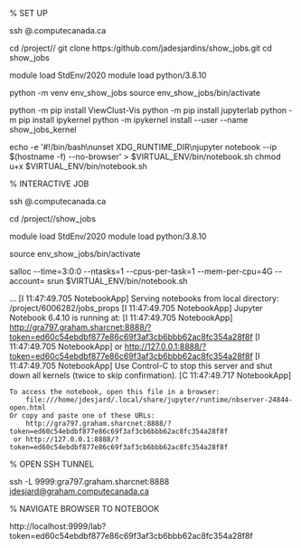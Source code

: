 % SET UP

ssh <username>@<clustername>.computecanada.ca

cd /project/<accountname>/
git clone https:/github.com/jadesjardins/show_jobs.git
cd show_jobs

module load StdEnv/2020
module load python/3.8.10

python -m venv env_show_jobs
source env_show_jobs/bin/activate

python -m pip install ViewClust-Vis
python -m pip install jupyterlab
python -m pip install ipykernel
python -m ipykernel install --user --name show_jobs_kernel

echo -e '#!/bin/bash\nunset XDG_RUNTIME_DIR\njupyter notebook --ip $(hostname -f) --no-browser' > $VIRTUAL_ENV/bin/notebook.sh
chmod u+x $VIRTUAL_ENV/bin/notebook.sh



% INTERACTIVE JOB
 
ssh <username>@<clustername>.computecanada.ca

cd /project/<accountname>/show_jobs

module load StdEnv/2020
module load python/3.8.10

source env_show_jobs/bin/activate

salloc --time=3:0:0 --ntasks=1 --cpus-per-task=1 --mem-per-cpu=4G --account=<accountname> srun $VIRTUAL_ENV/bin/notebook.sh

...
[I 11:47:49.705 NotebookApp] Serving notebooks from local directory: /project/6006282/jobs_props
[I 11:47:49.705 NotebookApp] Jupyter Notebook 6.4.10 is running at:
[I 11:47:49.705 NotebookApp] http://gra797.graham.sharcnet:8888/?token=ed60c54ebdbf877e86c69f3af3cb6bbb62ac8fc354a28f8f
[I 11:47:49.705 NotebookApp]  or http://127.0.0.1:8888/?token=ed60c54ebdbf877e86c69f3af3cb6bbb62ac8fc354a28f8f
[I 11:47:49.705 NotebookApp] Use Control-C to stop this server and shut down all kernels (twice to skip confirmation).
[C 11:47:49.717 NotebookApp] 
    
    To access the notebook, open this file in a browser:
        file:///home/jdesjard/.local/share/jupyter/runtime/nbserver-24844-open.html
    Or copy and paste one of these URLs:
        http://gra797.graham.sharcnet:8888/?token=ed60c54ebdbf877e86c69f3af3cb6bbb62ac8fc354a28f8f
     or http://127.0.0.1:8888/?token=ed60c54ebdbf877e86c69f3af3cb6bbb62ac8fc354a28f8f




% OPEN SSH TUNNEL

ssh -L 9999:gra797.graham.sharcnet:8888 jdesjard@graham.computecanada.ca


% NAVIGATE BROWSER TO NOTEBOOK

http://localhost:9999/lab?token=ed60c54ebdbf877e86c69f3af3cb6bbb62ac8fc354a28f8f


